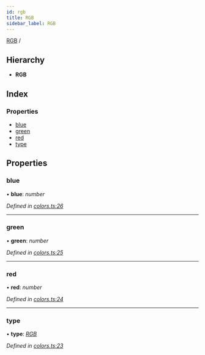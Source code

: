```yaml
---
id: rgb
title: RGB
sidebar_label: RGB
---
```


[RGB](rgb.md) /

## Hierarchy

* **RGB**

## Index

### Properties

* [blue](rgb.md#blue)
* [green](rgb.md#green)
* [red](rgb.md#red)
* [type](rgb.md#type)

## Properties

###  blue

• **blue**: *number*

*Defined in [colors.ts:26](https://github.com/Hopding/pdf-lib/blob/17b4036/src/api/colors.ts#L26)*

___

###  green

• **green**: *number*

*Defined in [colors.ts:25](https://github.com/Hopding/pdf-lib/blob/17b4036/src/api/colors.ts#L25)*

___

###  red

• **red**: *number*

*Defined in [colors.ts:24](https://github.com/Hopding/pdf-lib/blob/17b4036/src/api/colors.ts#L24)*

___

###  type

• **type**: *[RGB](../enums/colortypes.md#rgb)*

*Defined in [colors.ts:23](https://github.com/Hopding/pdf-lib/blob/17b4036/src/api/colors.ts#L23)*